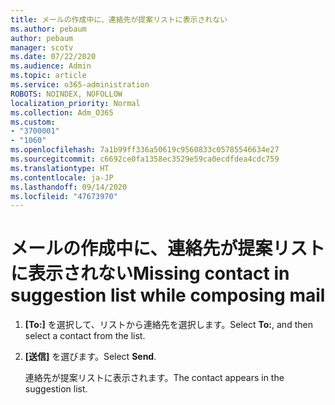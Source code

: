 ```yaml
---
title: メールの作成中に、連絡先が提案リストに表示されない
ms.author: pebaum
author: pebaum
manager: scotv
ms.date: 07/22/2020
ms.audience: Admin
ms.topic: article
ms.service: o365-administration
ROBOTS: NOINDEX, NOFOLLOW
localization_priority: Normal
ms.collection: Adm_O365
ms.custom:
- "3700001"
- "1060"
ms.openlocfilehash: 7a1b99ff336a50619c9560833c05785546634e27
ms.sourcegitcommit: c6692ce0fa1358ec3529e59ca0ecdfdea4cdc759
ms.translationtype: HT
ms.contentlocale: ja-JP
ms.lasthandoff: 09/14/2020
ms.locfileid: "47673970"
---
```

# <a name="missing-contact-in-suggestion-list-while-composing-mail"></a><span data-ttu-id="9f205-102">メールの作成中に、連絡先が提案リストに表示されない</span><span class="sxs-lookup"><span data-stu-id="9f205-102">Missing contact in suggestion list while composing mail</span></span>

1. <span data-ttu-id="9f205-103">**[To:]** を選択して、リストから連絡先を選択します。</span><span class="sxs-lookup"><span data-stu-id="9f205-103">Select **To:**, and then select a contact from the list.</span></span>
2. <span data-ttu-id="9f205-104">**[送信]** を選びます。</span><span class="sxs-lookup"><span data-stu-id="9f205-104">Select **Send**.</span></span>

    <span data-ttu-id="9f205-105">連絡先が提案リストに表示されます。</span><span class="sxs-lookup"><span data-stu-id="9f205-105">The contact appears in the suggestion list.</span></span>